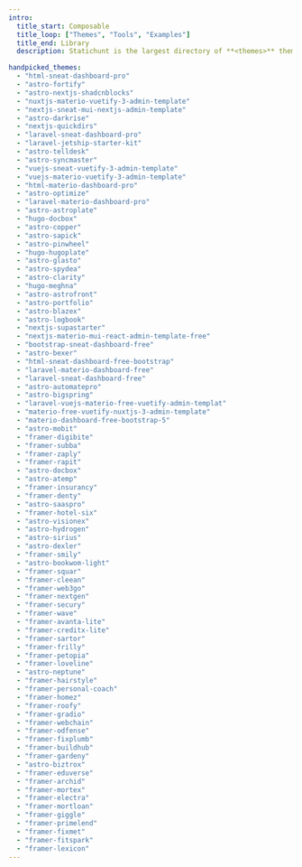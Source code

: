 ```yaml
---
intro:
  title_start: Composable
  title_loop: ["Themes", "Tools", "Examples"]
  title_end: Library
  description: Statichunt is the largest directory of **<themes>** themes, starters, UI kits, and tools for modern web development. Find the perfect starting point for your next project and save hours.

handpicked_themes:
  - "html-sneat-dashboard-pro"
  - "astro-fortify"
  - "astro-nextjs-shadcnblocks"
  - "nuxtjs-materio-vuetify-3-admin-template"
  - "nextjs-sneat-mui-nextjs-admin-template"
  - "astro-darkrise"
  - "nextjs-quickdirs"
  - "laravel-sneat-dashboard-pro"
  - "laravel-jetship-starter-kit"
  - "astro-telldesk"
  - "astro-syncmaster"
  - "vuejs-sneat-vuetify-3-admin-template"
  - "vuejs-materio-vuetify-3-admin-template"
  - "html-materio-dashboard-pro"
  - "astro-optimize"
  - "laravel-materio-dashboard-pro"
  - "astro-astroplate"
  - "hugo-docbox"
  - "astro-copper"
  - "astro-sapick"
  - "astro-pinwheel"
  - "hugo-hugoplate"
  - "astro-glasto"
  - "astro-spydea"
  - "astro-clarity"
  - "hugo-meghna"
  - "astro-astrofront"
  - "astro-portfolio"
  - "astro-blazex"
  - "astro-logbook"
  - "nextjs-supastarter"
  - "nextjs-materio-mui-react-admin-template-free"
  - "bootstrap-sneat-dashboard-free"
  - "astro-bexer"
  - "html-sneat-dashboard-free-bootstrap"
  - "laravel-materio-dashboard-free"
  - "laravel-sneat-dashboard-free"
  - "astro-automatepro"
  - "astro-bigspring"
  - "laravel-vuejs-materio-free-vuetify-admin-templat"
  - "materio-free-vuetify-nuxtjs-3-admin-template"
  - "materio-dashboard-free-bootstrap-5"
  - "astro-mobit"
  - "framer-digibite"
  - "framer-subba"
  - "framer-zaply"
  - "framer-rapit"
  - "astro-docbox"
  - "astro-atemp"
  - "framer-insurancy"
  - "framer-denty"
  - "astro-saaspro"
  - "framer-hotel-six"
  - "astro-visionex"
  - "astro-hydrogen"
  - "astro-sirius"
  - "astro-dexler"
  - "framer-smily"
  - "astro-bookwom-light"
  - "framer-squar"
  - "framer-cleean"
  - "framer-web3go"
  - "framer-nextgen"
  - "framer-secury"
  - "framer-wave"
  - "framer-avanta-lite"
  - "framer-creditx-lite"
  - "framer-sartor"
  - "framer-frilly"
  - "framer-petopia"
  - "framer-loveline"
  - "astro-neptune"
  - "framer-hairstyle"
  - "framer-personal-coach"
  - "framer-homez"
  - "framer-roofy"
  - "framer-gradio"
  - "framer-webchain"
  - "framer-odfense"
  - "framer-fixplumb"
  - "framer-buildhub"
  - "framer-gardeny"
  - "astro-biztrox"
  - "framer-eduverse"
  - "framer-archid"
  - "framer-mortex"
  - "framer-electra"
  - "framer-mortloan"
  - "framer-giggle"
  - "framer-primelend"
  - "framer-fixmet"
  - "framer-fitspark"
  - "framer-lexicon"
---
```

